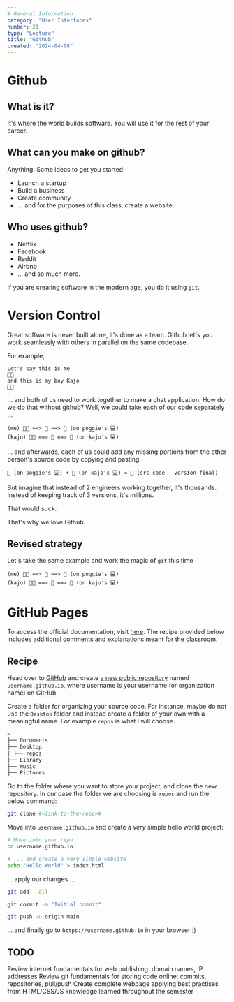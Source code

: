 ```yaml
---
# General Information
category: "User Interfaces"
number: 21
type: "Lecture"
title: "Github"
created: "2024-04-08"
---
```


# Github

## What is it?

It's where the world builds software. You will use it for the rest of your career.

## What can you make on github?

Anything. Some ideas to get you started:

- Launch a startup
- Build a business
- Create community
- ... and for the purposes of this class, create a website.

## Who uses github?

- Netflix
- Facebook
- Reddit
- Airbnb
- ... and so much more.

If you are creating software in the modern age, you do it using `git`.

# Version Control

Great software is never built alone, it's done as a team. Github let's you work seamlessly with others in parallel on the same codebase.

For example,

```text
Let's say this is me
👩‍💻
and this is my boy Kajo
👨‍💻
```

... and both of us need to work together to make a chat application. How do we do that without github? Well, we could take each of our code separately ...

```text
(me) 👩‍💻 ==> 📄 ==> 📂 (on poggie's 💻)
(kajo) 👨‍💻 ==> 📄 ==> 📂 (on kajo's 💻)
```

... and afterwards, each of us could add any missing portions from the other person's source code by copying and pasting.

```text
📂 (on poggie's 💻) + 📂 (on kajo's 💻) = 📂 (src code - version final)
```

But imagine that instead of 2 engineers working together, it's thousands. Instead of keeping track of 3 versions, it's millions.

That would suck.

That's why we love Github.

## Revised strategy

Let's take the same example and work the magic of `git` this time

```text
(me) 👩‍💻 ==> 📄 ==> 📂 (on poggie's 💻)
(kajo) 👨‍💻 ==> 📄 ==> 📂 (on kajo's 💻)
```

# GitHub Pages

To access the official documentation, visit [here](https://pages.github.com/). The recipe provided below includes additional comments and explanations meant for the classroom.

## Recipe

Head over to [GitHub](https://github.com/) and create [a new public repository](https://github.com/new) named `username.github.io`, where username is your username (or organization name) on GitHub.

Create a folder for organizing your source code. For instance, maybe do not use the `Desktop` folder and instead create a folder of your own with a meaningful name. For example `repos` is what I will choose.

```md
~
├── Documents
├── Desktop
│ ├── repos
├── Library
├── Music
├── Pictures
```

Go to the folder where you want to store your project, and clone the new repository. In our case the folder we are choosing is `repos` and run the below command:

```bash
git clone #<link-to-the-repo>#
```

Move into `username.github.io` and create a _very_ simple hello world project:

```bash
# Move into your repo
cd username.github.io

# ... and create a very simple website
echo "Hello World" > index.html
```

... apply our changes ...

```bash
git add --all

git commit -m "Initial commit"

git push -u origin main
```

... and finally go to `https://username.github.io` in your browser :)

## TODO

Review internet fundamentals for web publishing: domain names, IP addresses
Review git fundamentals for storing code online: commits, repositories, pull/push
Create complete webpage applying best practises from HTML/CSS/JS knowledge learned throughout the semester
